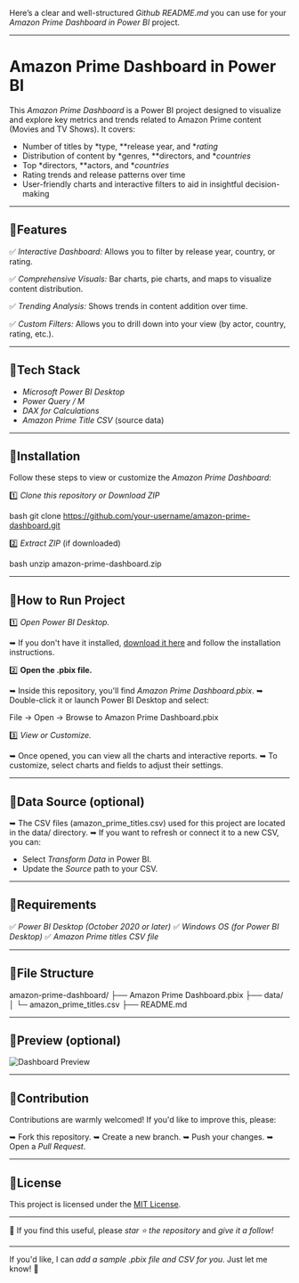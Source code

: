 Here’s a clear and well-structured *Github README.md* you can use for your *Amazon Prime Dashboard in Power BI* project.

---

# Amazon Prime Dashboard in Power BI

This *Amazon Prime Dashboard* is a Power BI project designed to visualize and explore key metrics and trends related to Amazon Prime content (Movies and TV Shows). It covers:

* Number of titles by *type, **release year, and **rating*
* Distribution of content by *genres, **directors, and **countries*
* Top *directors, **actors, and **countries*
* Rating trends and release patterns over time
* User-friendly charts and interactive filters to aid in insightful decision-making

---

## 🔹Features

✅ *Interactive Dashboard:* Allows you to filter by release year, country, or rating.

✅ *Comprehensive Visuals:* Bar charts, pie charts, and maps to visualize content distribution.

✅ *Trending Analysis:* Shows trends in content addition over time.

✅ *Custom Filters:* Allows you to drill down into your view (by actor, country, rating, etc.).

---

## 🔹Tech Stack

* *Microsoft Power BI Desktop*
* *Power Query / M*
* *DAX for Calculations*
* *Amazon Prime Title CSV* (source data)

---

## 🔹Installation

Follow these steps to view or customize the *Amazon Prime Dashboard*:

1️⃣ *Clone this repository or Download ZIP*

bash
git clone https://github.com/your-username/amazon-prime-dashboard.git


2️⃣ *Extract ZIP* (if downloaded)

bash
unzip amazon-prime-dashboard.zip


---

## 🔹How to Run Project

1️⃣ *Open Power BI Desktop.*

➥ If you don't have it installed, [download it here](https://powerbi.microsoft.com/desktop/) and follow the installation instructions.

2️⃣ **Open the .pbix file.**

➥ Inside this repository, you'll find *Amazon Prime Dashboard.pbix*.
➥ Double-click it or launch Power BI Desktop and select:


File → Open → Browse to Amazon Prime Dashboard.pbix


3️⃣ *View or Customize.*

➥ Once opened, you can view all the charts and interactive reports.
➥ To customize, select charts and fields to adjust their settings.

---

## 🔹Data Source (optional)

➥ The CSV files (amazon_prime_titles.csv) used for this project are located in the data/ directory.
➥ If you want to refresh or connect it to a new CSV, you can:

* Select *Transform Data* in Power BI.
* Update the *Source* path to your CSV.

---

## 🔹Requirements

✅ *Power BI Desktop (October 2020 or later)*
✅ *Windows OS (for Power BI Desktop)*
✅ *Amazon Prime titles CSV file*

---

## 🔹File Structure


amazon-prime-dashboard/
├── Amazon Prime Dashboard.pbix
├── data/
│ └─ amazon_prime_titles.csv
├── README.md


---

## 🔹Preview (optional)

![Dashboard Preview](https://your-repo-link.com/image.jpg)

---

## 🔹Contribution

Contributions are warmly welcomed!
If you'd like to improve this, please:

➥ Fork this repository.
➥ Create a new branch.
➥ Push your changes.
➥ Open a *Pull Request*.

---

## 🔹License

This project is licensed under the [MIT License](LICENSE).

---

🚀 If you find this useful, please *star ⭐ the repository* and *give it a follow!*

---

If you'd like, I can *add a sample .pbix file and CSV for you*. Just let me know! 🌟
